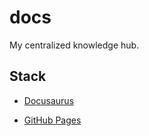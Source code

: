 # docs

My centralized knowledge hub.

## Stack

- [Docusaurus](https://docusaurus.io/)

- [GitHub Pages](https://pages.github.com/)

